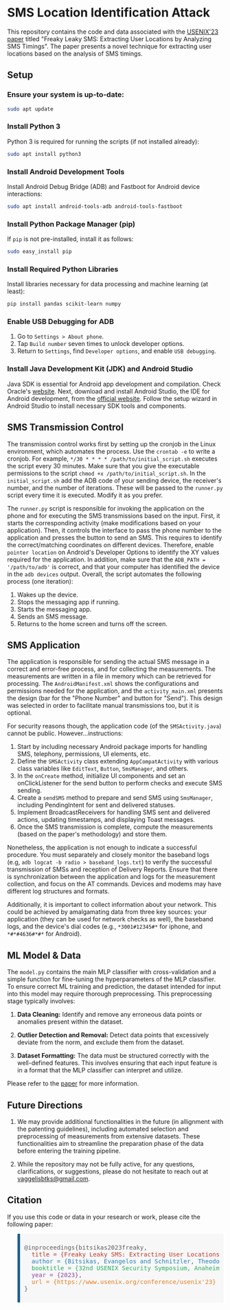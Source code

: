 
# SMS Location Identification Attack

This repository contains the code and data associated with the [USENIX'23 paper](https://www.usenix.org/system/files/usenixsecurity23-bitsikas.pdf) titled "Freaky Leaky SMS: Extracting User Locations by Analyzing SMS Timings". The paper presents a novel technique for extracting user locations based on the analysis of SMS timings.

## Setup

### Ensure your system is up-to-date:
```bash
sudo apt update
```

### Install Python 3
Python 3 is required for running the scripts (if not installed already):
```bash
sudo apt install python3
```

### Install Android Development Tools
Install Android Debug Bridge (ADB) and Fastboot for Android device interactions:
```bash
sudo apt install android-tools-adb android-tools-fastboot
```

### Install Python Package Manager (pip)
If `pip` is not pre-installed, install it as follows:
```bash
sudo easy_install pip
```

### Install Required Python Libraries
Install libraries necessary for data processing and machine learning (at least):
```bash
pip install pandas scikit-learn numpy
```

### Enable USB Debugging for ADB
1. Go to `Settings > About phone`.
2. Tap `Build number` seven times to unlock developer options.
3. Return to `Settings`, find `Developer options`, and enable `USB debugging`.

### Install Java Development Kit (JDK) and Android Studio
Java SDK is essential for Android app development and compilation. Check Oracle's [website](https://www.oracle.com/java/technologies/javase-jdk11-downloads.html).
Next, download and install Android Studio, the IDE for Android development, from the [official website](https://developer.android.com/studio). Follow the setup wizard in Android Studio to install necessary SDK tools and components.

## SMS Transmission Control

The transmission control works first by setting up the cronjob in the Linux environment, which automates the process. Use the `crontab -e` to write a cronjob.
For example, `*/30 * * * * /path/to/initial_script.sh` executes the script every 30 minutes. Make sure that you give the executable permissions to the script
`chmod +x /path/to/initial_script.sh`. In the `initial_script.sh` add the ADB code of your sending device, the receiver's number, and the number of iterations. These
will be passed to the `runner.py` script every time it is executed. Modify it as you prefer.

The `runner.py` script is responsible for invoking the application on the phone and for executing the SMS transmissions based on the input. First, it starts the corresponding activity (make modifications based on your application). Then, it controls the interface to pass the phone number to the application and presses the button to send an SMS. This requires to identify the correct/matching coordinates on different devices. Therefore, enable `pointer location` on Android's Developer Options to identify the XY values required for the application. In addition, make sure that the `ADB_PATH = '/path/to/adb'` is correct, and that your computer has identified the device in the `adb devices` output. Overall, the script automates the following process (one iteration):

1. Wakes up the device.
2. Stops the messaging app if running.
3. Starts the messaging app.
4. Sends an SMS message.
5. Returns to the home screen and turns off the screen.

## SMS Application

The application is responsible for sending the actual SMS message in a correct and error-free process, and for collecting the measurements. The measurements are written in a 
file in memory which can be retrieved for processing. The `AndroidManifest.xml` shows the configurations and permissions needed for the application, and the `activity_main.xml` presents the design (bar for the "Phone Number" and button for "Send"). This design was selected in order to facilitate manual transmissions too, but it is optional.  

For security reasons though, the application code (of the `SMSActivity.java`) cannot be public. However...instructions:

1. Start by including necessary Android package imports for handling SMS, telephony, permissions, UI elements, etc.
2. Define the `SMSActivity` class extending `AppCompatActivity` with various class variables like `EditText`, `Button`, `SmsManager`, and others.
3. In the `onCreate` method, initialize UI components and set an onClickListener for the send button to perform checks and execute SMS sending.
6. Create a `sendSMS` method to prepare and send SMS using `SmsManager`, including PendingIntent for sent and delivered statuses.
7. Implement BroadcastReceivers for handling SMS sent and delivered actions, updating timestamps, and displaying Toast messages.
8. Once the SMS transmission is complete, compute the measurements (based on the paper's methodology) and store them.

Nonetheless, the application is not enough to indicate a successful procedure. You must separately and closely monitor the baseband logs (e.g, `adb logcat -b radio > baseband_logs.txt`) to verify the successful transmission of SMSs and reception of Delivery Reports. Ensure that there is synchronization between the application and logs for the measurement collection, and focus on the AT commands. Devices and modems may have different log structures and formats. 

Additionally, it is important to collect information about your network. This could be achieved by amalgamating data from three key sources: your application (they can be used for network checks as well), the baseband logs, and the device's dial codes (e.g., `*3001#12345#*` for iphone, and `*#*#4636#*#*` for Android).

## ML Model & Data

The `model.py` contains the main MLP classifier with cross-validation and a simple function for fine-tuning the hyperparameters of the MLP classifier. To ensure correct ML training and prediction, the dataset intended for input into this model may require thorough preprocessing. This preprocessing stage typically involves:

1. **Data Cleaning:** Identify and remove any erroneous data points or anomalies present within the dataset.

2. **Outlier Detection and Removal:** Detect data points that excessively deviate from the norm, and exclude them from the dataset.

3. **Dataset Formatting:** The data must be structured correctly with the well-defined features. This involves ensuring that each input feature is in a format that the MLP classifier can interpret and utilize.

Please refer to the [paper](https://arxiv.org/pdf/2306.07695.pdf) for more information.

## Future Directions

1. We may provide additional functionalities in the future (in allignment with the patenting guidelines), including automated selection and preprocessing of measurements from extensive datasets. These functionalities aim to streamline the preparation phase of the data before entering the training pipeline. 

2. While the repository may not be fully active, for any questions, clarifications, or suggestions, please do not hesitate to reach out at [vaggelisbtks@gmail.com](mailto:vaggelisbtks@gmail.com).

## Citation

If you use this code or data in your research or work, please cite the following paper:

<blockquote style="background-color: #f7f7f7; padding: 10px; border-left: 6px solid #1f618d;">

<pre>
@inproceedings{bitsikas2023freaky,
  <span style="color: #c0392b;">title = {Freaky Leaky SMS: Extracting User Locations by Analyzing SMS Timings},</span>
  <span style="color: #2980b9;">author = {Bitsikas, Evangelos and Schnitzler, Theodor and Pöpper, Christina and Ranganathan, Aanjhan},</span>
  <span style="color: #27ae60;">booktitle = {32nd USENIX Security Symposium, Anaheim, CA, USA, August 9-11, 2023},</span>
  <span style="color: #8e44ad;">year = {2023},</span>
  <span style="color: #e67e22;">url = {https://www.usenix.org/conference/usenix'23}</span>
}
</pre>
</blockquote>


